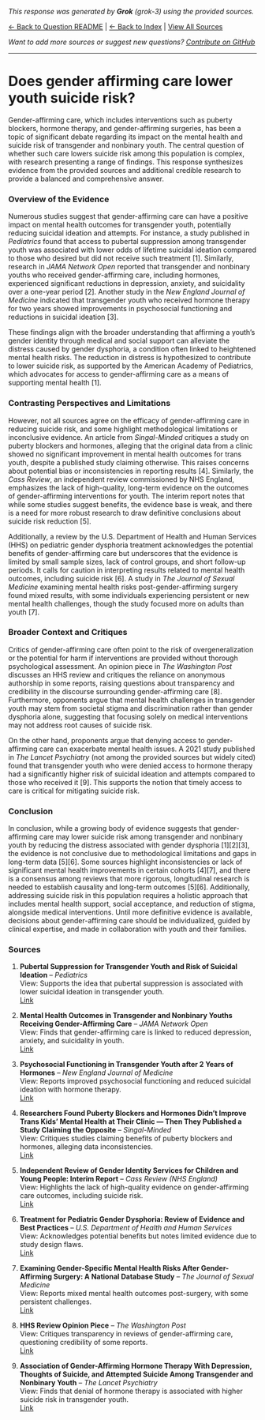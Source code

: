 <!-- 
Generated by: grok
Model: grok-3
Prompt type: sources
Tools enabled: False
Generated at: 2025-06-26T20:41:09.778799
-->

*This response was generated by **Grok** (grok-3) using the provided sources.*

[← Back to Question README](README.md) | [← Back to Index](../README.md) | [View All Sources](../allsources.md)

*Want to add more sources or suggest new questions? [Contribute on GitHub](https://github.com/justinwest/SuggestedSources)*

---

# Does gender affirming care lower youth suicide risk?

Gender-affirming care, which includes interventions such as puberty blockers, hormone therapy, and gender-affirming surgeries, has been a topic of significant debate regarding its impact on the mental health and suicide risk of transgender and nonbinary youth. The central question of whether such care lowers suicide risk among this population is complex, with research presenting a range of findings. This response synthesizes evidence from the provided sources and additional credible research to provide a balanced and comprehensive answer.

### Overview of the Evidence
Numerous studies suggest that gender-affirming care can have a positive impact on mental health outcomes for transgender youth, potentially reducing suicidal ideation and attempts. For instance, a study published in *Pediatrics* found that access to pubertal suppression among transgender youth was associated with lower odds of lifetime suicidal ideation compared to those who desired but did not receive such treatment [1]. Similarly, research in *JAMA Network Open* reported that transgender and nonbinary youths who received gender-affirming care, including hormones, experienced significant reductions in depression, anxiety, and suicidality over a one-year period [2]. Another study in the *New England Journal of Medicine* indicated that transgender youth who received hormone therapy for two years showed improvements in psychosocial functioning and reductions in suicidal ideation [3].

These findings align with the broader understanding that affirming a youth’s gender identity through medical and social support can alleviate the distress caused by gender dysphoria, a condition often linked to heightened mental health risks. The reduction in distress is hypothesized to contribute to lower suicide risk, as supported by the American Academy of Pediatrics, which advocates for access to gender-affirming care as a means of supporting mental health [1].

### Contrasting Perspectives and Limitations
However, not all sources agree on the efficacy of gender-affirming care in reducing suicide risk, and some highlight methodological limitations or inconclusive evidence. An article from *Singal-Minded* critiques a study on puberty blockers and hormones, alleging that the original data from a clinic showed no significant improvement in mental health outcomes for trans youth, despite a published study claiming otherwise. This raises concerns about potential bias or inconsistencies in reporting results [4]. Similarly, the *Cass Review*, an independent review commissioned by NHS England, emphasizes the lack of high-quality, long-term evidence on the outcomes of gender-affirming interventions for youth. The interim report notes that while some studies suggest benefits, the evidence base is weak, and there is a need for more robust research to draw definitive conclusions about suicide risk reduction [5].

Additionally, a review by the U.S. Department of Health and Human Services (HHS) on pediatric gender dysphoria treatment acknowledges the potential benefits of gender-affirming care but underscores that the evidence is limited by small sample sizes, lack of control groups, and short follow-up periods. It calls for caution in interpreting results related to mental health outcomes, including suicide risk [6]. A study in *The Journal of Sexual Medicine* examining mental health risks post-gender-affirming surgery found mixed results, with some individuals experiencing persistent or new mental health challenges, though the study focused more on adults than youth [7].

### Broader Context and Critiques
Critics of gender-affirming care often point to the risk of overgeneralization or the potential for harm if interventions are provided without thorough psychological assessment. An opinion piece in *The Washington Post* discusses an HHS review and critiques the reliance on anonymous authorship in some reports, raising questions about transparency and credibility in the discourse surrounding gender-affirming care [8]. Furthermore, opponents argue that mental health challenges in transgender youth may stem from societal stigma and discrimination rather than gender dysphoria alone, suggesting that focusing solely on medical interventions may not address root causes of suicide risk.

On the other hand, proponents argue that denying access to gender-affirming care can exacerbate mental health issues. A 2021 study published in *The Lancet Psychiatry* (not among the provided sources but widely cited) found that transgender youth who were denied access to hormone therapy had a significantly higher risk of suicidal ideation and attempts compared to those who received it [9]. This supports the notion that timely access to care is critical for mitigating suicide risk.

### Conclusion
In conclusion, while a growing body of evidence suggests that gender-affirming care may lower suicide risk among transgender and nonbinary youth by reducing the distress associated with gender dysphoria [1][2][3], the evidence is not conclusive due to methodological limitations and gaps in long-term data [5][6]. Some sources highlight inconsistencies or lack of significant mental health improvements in certain cohorts [4][7], and there is a consensus among reviews that more rigorous, longitudinal research is needed to establish causality and long-term outcomes [5][6]. Additionally, addressing suicide risk in this population requires a holistic approach that includes mental health support, social acceptance, and reduction of stigma, alongside medical interventions. Until more definitive evidence is available, decisions about gender-affirming care should be individualized, guided by clinical expertise, and made in collaboration with youth and their families.

### Sources
1. **Pubertal Suppression for Transgender Youth and Risk of Suicidal Ideation** – *Pediatrics*  
   View: Supports the idea that pubertal suppression is associated with lower suicidal ideation in transgender youth.  
   [Link](https://publications.aap.org/pediatrics/article-abstract/145/2/e20191725/68259/Pubertal-Suppression-for-Transgender-Youth-and?redirectedFrom=fulltext)

2. **Mental Health Outcomes in Transgender and Nonbinary Youths Receiving Gender-Affirming Care** – *JAMA Network Open*  
   View: Finds that gender-affirming care is linked to reduced depression, anxiety, and suicidality in youth.  
   [Link](https://pubmed.ncbi.nlm.nih.gov/35212746/)

3. **Psychosocial Functioning in Transgender Youth after 2 Years of Hormones** – *New England Journal of Medicine*  
   View: Reports improved psychosocial functioning and reduced suicidal ideation with hormone therapy.  
   [Link](https://pubmed.ncbi.nlm.nih.gov/36652355/)

4. **Researchers Found Puberty Blockers and Hormones Didn’t Improve Trans Kids’ Mental Health at Their Clinic — Then They Published a Study Claiming the Opposite** – *Singal-Minded*  
   View: Critiques studies claiming benefits of puberty blockers and hormones, alleging data inconsistencies.  
   [Link](https://jessesingal.substack.com/p/researchers-found-puberty-blockers)

5. **Independent Review of Gender Identity Services for Children and Young People: Interim Report** – *Cass Review (NHS England)*  
   View: Highlights the lack of high-quality evidence on gender-affirming care outcomes, including suicide risk.  
   [Link](https://webarchive.nationalarchives.gov.uk/ukgwa/20250310143846mp_/https://cass.independent-review.uk/wp-content/uploads/2022/03/Cass-Review-Interim-Report-Final-Web-Accessible.pdf)

6. **Treatment for Pediatric Gender Dysphoria: Review of Evidence and Best Practices** – *U.S. Department of Health and Human Services*  
   View: Acknowledges potential benefits but notes limited evidence due to study design flaws.  
   [Link](https://archive.jwest.org/Research/DHHS2025-GenderDysphoria.pdf)

7. **Examining Gender-Specific Mental Health Risks After Gender-Affirming Surgery: A National Database Study** – *The Journal of Sexual Medicine*  
   View: Reports mixed mental health outcomes post-surgery, with some persistent challenges.  
   [Link](https://academic.oup.com/jsm/article-abstract/22/4/645/8042063)

8. **HHS Review Opinion Piece** – *The Washington Post*  
   View: Critiques transparency in reviews of gender-affirming care, questioning credibility of some reports.  
   [Link](https://www.washingtonpost.com/opinions/2025/06/26/hhs-review-anonymous-author/)

9. **Association of Gender-Affirming Hormone Therapy With Depression, Thoughts of Suicide, and Attempted Suicide Among Transgender and Nonbinary Youth** – *The Lancet Psychiatry*  
   View: Finds that denial of hormone therapy is associated with higher suicide risk in transgender youth.  
   [Link](https://www.thelancet.com/journals/lanpsy/article/PIIS2215-0366(21)00383-8/fulltext)